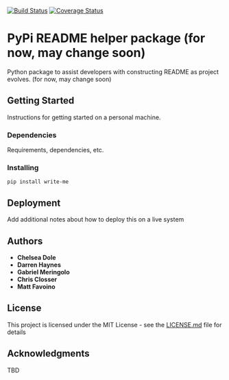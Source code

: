 [![Build Status](https://travis-ci.org/chelseadole/write-me.svg?branch=staging)](https://travis-ci.org/chelseadole/write-me) [![Coverage Status](https://coveralls.io/repos/github/chelseadole/write-me/badge.svg)](https://coveralls.io/github/chelseadole/write-me)
# PyPi README helper package (for now, may change soon)

Python package to assist developers with constructing README as project evolves. (for now, may change soon)

## Getting Started

Instructions for getting started on a personal machine.

### Dependencies

Requirements, dependencies, etc.

### Installing

```
pip install write-me
```

## Deployment

Add additional notes about how to deploy this on a live system

## Authors

+ **Chelsea Dole**
+ **Darren Haynes**
+ **Gabriel Meringolo**
+ **Chris Closser**
+ **Matt Favoino**

## License

This project is licensed under the MIT License - see the [LICENSE.md](LICENSE.md) file for details

## Acknowledgments

TBD
